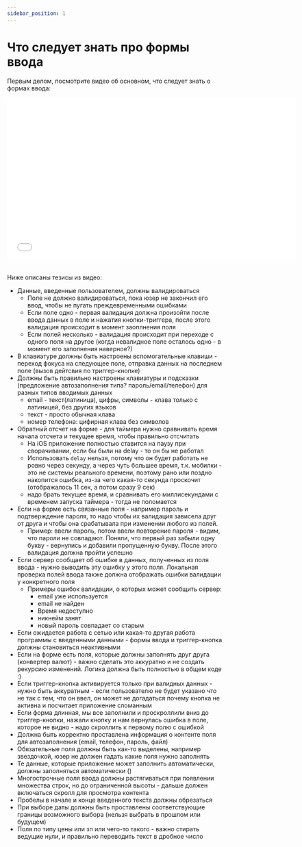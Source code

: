```yaml
---
sidebar_position: 1
---
```


# Что следует знать про формы ввода
Первым делом, посмотрите видео об основном, что следует знать о формах ввода:
<iframe src="//www.youtube.com/embed/2kvG8ZXVue4" frameborder="0" allowfullscreen width="675" height="380"></iframe>
<br/>
<br/>

Ниже описаны тезисы из видео:
- Данные, введенные пользователем, должны валидироваться
  - Поле не должно валидироваться, пока юзер не закончил его ввод, чтобы не пугать преждевременными ошибками
  - Если поле одно - первая валидация должна произойти после ввода данных в поле и нажатия кнопки-триггера, после этого валидация происходит в момент заоплнения поля
  - Если полей несколько - валидация происходит при переходе с одного поля на другое (когда невалидное поле осталось одно - в момент его заполнения наверное?)
- В клавиатуре должны быть настроены вспомогательные клавиши - переход фокуса на следующее поле, отправка данных на последнем поле (вызов дейтсвия по триггер-кнопке) 
- Должны быть правильно настроены клавиатуры и подсказки (предложение автозаполнения типа? пароль/email/телефон) для разных типов вводимых данных
  - email - текст(латиница), цифры, символы - клава только с латиницей, без других языков
  - текст - просто обычная клава
  - номер телефона: цифирная клава без символов
- Обратный отсчет на форме - для таймера нужно сравнивать время начала отсчета и текущее время, чтобы правильно отсчитать
  - На iOS приложение полностью ставится на паузу при сворачивании, если бы были на delay - то он бы не работал
  - Использовать `delay` нельзя, потому что он будет работать не ровно через секунду, а через чуть большее время, т.к. мобилки - это не системы реального времени, поэтому рано или поздно накопится ошибка, из-за чего какая-то секунда проскочит (отображалось 11 сек, а потом сразу 9 сек)
  - надо брать текущее время, и сравнивать его миллисекундами с временем запуска таймера - тогда не поломается 
- Если на форме есть связанные поля - например пароль и подтверждение пароля, то надо чтобы их валидация зависела друг от друга и чтобы она срабатывала при изменении любого из полей.
  - Пример: ввели пароль, потом ввели повторение пароля - видим, что пароли не совпадают. Поняли, что первый раз забыли одну букву - вернулись и добавили пропущенную букву. После этого валидация должна пройти успешно
- Если сервер сообщает об ошибке в данных, полученных из поля ввода - нужно выводить эту ошибку у этого поля. Локальная проверка полей ввода также должна отображать ошибки валидации у конкретного поля
  - Примеры ошибок валидации, о которых может сообщить сервер:
    - email уже используется
    - email не найден  
    - Время недоступно 
    - никнейм занят
    - новый пароль совпадает со старым
- Если ожидается работа с сетью или какая-то другая работа программы с введенными данными - формы ввода и триггер-кнопка должны становиться неактивными
- Если на форме есть поля, которые должны заполнять друг друга (конвертер валют) - важно сделать это аккуратно и не создать рекурсию изменений. Логика должна быть полностью в общем коде :)
- Если триггер-кнопка активируется только при валидных данных - нужно быть аккуратным - если пользователю не будет указано что не так с тем, что он ввел, он может не догадаться почему кнопка не активна и посчитает приложение сломанным
- Если форма длинная, мы все заполнили и проскроллили вниз до триггер-кнопки, нажали кнопку и нам вернулась ошибка в поле, которое не видно - надо скроллить к первому полю с ошибкой
- Должна быть корректно проставлена информация о контенте поля для автозаполнения (email, телефон, пароль, файл)
- Обязательные поля должны быть как-то выделены, например звездочкой, юзер не должен гадать какие поля нужно заполнять
- Те данные, которые приложение может заполнить автоматически, должны заполняться автоматически () 
- Многострочные поля ввода должны растягиваться при появлении множества строк, но до ограниченной высоты - дальше должен включаться скролл для просмотра контента
- Пробелы в начале и конце введенного текста должны обрезаться
- При выборе даты должны быть проставлены соответствующие границы возможного выбора (нельзя выбрать в прошлом или будущем)
- Поля по типу цены или зп или чего-то такого - важно стирать ведущие нули, и правильно переводить текст в дробное число
